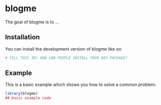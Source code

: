 
# blogme

<!-- badges: start -->
<!-- badges: end -->

The goal of blogme is to ...

## Installation

You can install the development version of blogme like so:

``` r
# FILL THIS IN! HOW CAN PEOPLE INSTALL YOUR DEV PACKAGE?
```

## Example

This is a basic example which shows you how to solve a common problem:

``` r
library(blogme)
## basic example code
```


